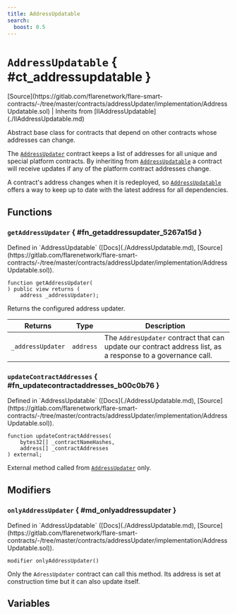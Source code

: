 ```yaml
---
title: AddressUpdatable
search:
  boost: 0.5
---
```


<!-- This is an autogenerated file. Do not edit! -->

# `AddressUpdatable` { #ct_addressupdatable }

<div class="api-node-source" markdown>
[Source](https://gitlab.com/flarenetwork/flare-smart-contracts/-/tree/master/contracts/addressUpdater/implementation/AddressUpdatable.sol) | Inherits from [IIAddressUpdatable](./IIAddressUpdatable.md)
</div>

<div class="api-node-internal" markdown>

Abstract base class for contracts that depend on other contracts whose addresses can change.

The [`AddressUpdater`](./AddressUpdater.md) contract keeps a list of addresses for all unique and special
platform contracts. By inheriting from [`AddressUpdatable`](./AddressUpdatable.md) a contract will receive updates
if any of the platform contract addresses change.

A contract's address changes when it is redeployed, so [`AddressUpdatable`](./AddressUpdatable.md) offers a way
to keep up to date with the latest address for all dependencies.

</div>

<div class="api-node-type" markdown>

## Functions

<div class="api-node" markdown>

### `getAddressUpdater` { #fn_getaddressupdater_5267a15d }

<div class="api-node-source" markdown>
Defined in `AddressUpdatable` ([Docs](./AddressUpdatable.md), [Source](https://gitlab.com/flarenetwork/flare-smart-contracts/-/tree/master/contracts/addressUpdater/implementation/AddressUpdatable.sol)).
</div>

<div class="api-node-internal" markdown>

```solidity
function getAddressUpdater(
) public view returns (
    address _addressUpdater);
```

Returns the configured address updater.

| Returns | Type | Description |
| ------- | ---- | ----------- |
| `_addressUpdater` | `address` | The `AddresUpdater` contract that can update our contract address list, as a response to a governance call. |
</div>
</div>

<div class="api-node" markdown>

### `updateContractAddresses` { #fn_updatecontractaddresses_b00c0b76 }

<div class="api-node-source" markdown>
Defined in `AddressUpdatable` ([Docs](./AddressUpdatable.md), [Source](https://gitlab.com/flarenetwork/flare-smart-contracts/-/tree/master/contracts/addressUpdater/implementation/AddressUpdatable.sol)).
</div>

<div class="api-node-internal" markdown>

```solidity
function updateContractAddresses(
    bytes32[] _contractNameHashes,
    address[] _contractAddresses
) external;
```

External method called from [`AddressUpdater`](./AddressUpdater.md) only.

</div>
</div>

</div>

<div class="api-node-type" markdown>

## Modifiers

<div class="api-node" markdown>

### `onlyAddressUpdater` { #md_onlyaddressupdater }

<div class="api-node-source" markdown>
Defined in `AddressUpdatable` ([Docs](./AddressUpdatable.md), [Source](https://gitlab.com/flarenetwork/flare-smart-contracts/-/tree/master/contracts/addressUpdater/implementation/AddressUpdatable.sol)).
</div>

<div class="api-node-internal" markdown>

```solidity
modifier onlyAddressUpdater()
```

Only the `AdressUpdater` contract can call this method.
Its address is set at construction time but it can also update itself.

</div>
</div>

</div>

<div class="api-node-type" markdown>

## Variables

</div>

